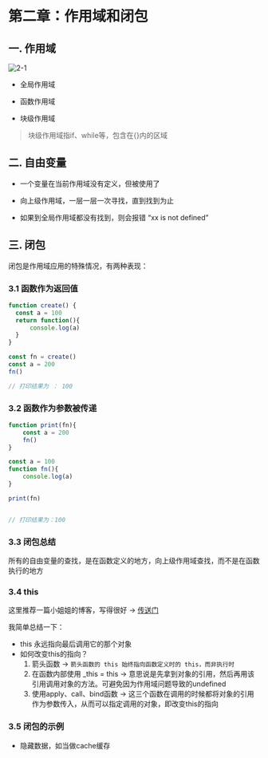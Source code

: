 # 第二章：作用域和闭包

## 一. 作用域

![2-1](https://s2.ax1x.com/2020/01/27/1ny8wd.png)

* 全局作用域

* 函数作用域

* 块级作用域
> 块级作用域指if、while等，包含在{}内的区域

## 二. 自由变量

* 一个变量在当前作用域没有定义，但被使用了

* 向上级作用域，一层一层一次寻找，直到找到为止

* 如果到全局作用域都没有找到，则会报错 “xx is not defined”

## 三. 闭包
闭包是作用域应用的特殊情况，有两种表现：

### 3.1 函数作为返回值
```javascript
function create() {
  const a = 100
  return function(){
      console.log(a)
  }
}

const fn = create()
const a = 200
fn()

// 打印结果为 ： 100
```
### 3.2 函数作为参数被传递
```javascript
function print(fn){
    const a = 200
    fn()
}

const a = 100
function fn(){
    console.log(a)
}

print(fn)


// 打印结果为：100
```

### 3.3 闭包总结
所有的自由变量的查找，是在函数定义的地方，向上级作用域查找，而不是在函数执行的地方

### 3.4 this

这里推荐一篇小姐姐的博客，写得很好 -> [传送门](https://juejin.im/post/59bfe84351882531b730bac2#heading-3)<br>

我简单总结一下：
* this 永远指向最后调用它的那个对象
* 如何改变this的指向？
    1. 箭头函数 -> `箭头函数的 this 始终指向函数定义时的 this，而非执行时`
    2. 在函数内部使用 _this = this -> 意思说是先拿到对象的引用，然后再用该引用调用对象的方法。可避免因为作用域问题导致的undefined 
    3. 使用apply、call、bind函数 -> 这三个函数在调用的时候都将对象的引用作为参数传入，从而可以指定调用的对象，即改变this的指向
    
### 3.5 闭包的示例

* 隐藏数据，如当做cache缓存











<ad/>
<comment/>